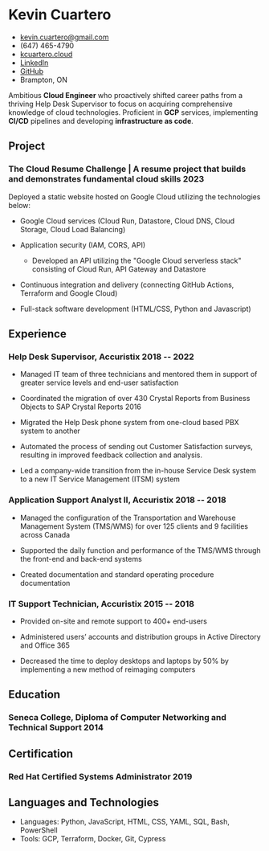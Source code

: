 <!-- The (first) h1 will be used as the <title> of the HTML page -->
# Kevin Cuartero

<!-- The unordered list immediately after the h1 will be formatted on a single
line. It is intended to be used for contact details -->
- <kevin.cuartero@gmail.com>
- (647) 465-4790
- [kcuartero.cloud](https://kcuartero.cloud)
- [LinkedIn](https://www.linkedin.com/in/kevin-cuartero/)
- [GitHub](https://github.com/kcuartero)
- Brampton, ON

<!-- The paragraph after the h1 and ul and before the first h2 is optional. It
is intended to be used for a short summary. -->
Ambitious **Cloud Engineer** who proactively shifted career paths from a thriving Help Desk Supervisor to focus on acquiring comprehensive knowledge of cloud technologies. Proficient in **GCP** services, implementing **CI/CD** pipelines and developing **infrastructure as code**.

## Project

### <span>The Cloud Resume Challenge | A resume project that builds and demonstrates fundamental cloud skills</span> <span>2023</span>

Deployed a static website hosted on Google Cloud utilizing the technologies below:

- Google Cloud services (Cloud Run, Datastore, Cloud DNS, Cloud Storage, Cloud Load Balancing)

- Application security (IAM, CORS, API)
    - Developed an API utilizing the "Google Cloud serverless stack" consisting of Cloud Run, API Gateway and Datastore

- Continuous integration and delivery (connecting GitHub Actions, Terraform and Google Cloud)

- Full-stack software development (HTML/CSS, Python and Javascript)
## Experience

<!-- You have to wrap the "left" and "right" half of these headings in spans by
hand -->
### <span>Help Desk Supervisor, Accuristix</span> <span>2018 -- 2022</span>

- Managed IT team of three technicians and mentored them in support of greater service levels and end-user 
satisfaction

- Coordinated the migration of over 430 Crystal Reports from Business Objects to SAP Crystal Reports 2016

- Migrated the Help Desk phone system from one-cloud based PBX system to another

- Automated the process of sending out Customer Satisfaction surveys, resulting in improved feedback collection and analysis.

- Led a company-wide transition from the in-house Service Desk system to a new IT Service Management (ITSM) 
system

### <span>Application Support Analyst II, Accuristix</span> <span>2018 -- 2018</span>

- Managed the configuration of the Transportation and Warehouse Management System (TMS/WMS) for over 125 
clients and 9 facilities across Canada

- Supported the daily function and performance of the TMS/WMS through the front-end and back-end systems

- Created documentation and standard operating procedure documentation

### <span>IT Support Technician, Accuristix</span> <span>2015 -- 2018</span>

- Provided on-site and remote support to 400+ end-users

- Administered users’ accounts and distribution groups in Active Directory and Office 365

- Decreased the time to deploy desktops and laptops by 50% by implementing a new method of reimaging 
computers

## Education

### <span>Seneca College, Diploma of Computer Networking and Technical Support</span> <span>2014</span>

## Certification

### <span>Red Hat Certified Systems Administrator</span> <span>2019</span>

## Languages and Technologies

 - Languages: Python, JavaScript, HTML, CSS, YAML, SQL, Bash, PowerShell
 - Tools: GCP, Terraform, Docker, Git, Cypress

